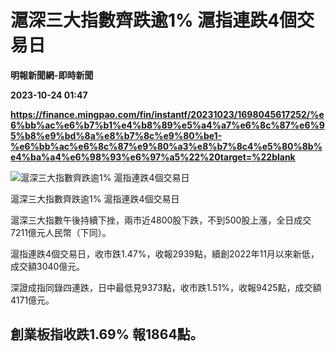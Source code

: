 # 滬深三大指數齊跌逾1% 滬指連跌4個交易日
**明報新聞網-即時新聞**

**2023-10-24 01:47**

**https://finance.mingpao.com/fin/instantf/20231023/1698045617252/%e6%bb%ac%e6%b7%b1%e4%b8%89%e5%a4%a7%e6%8c%87%e6%95%b8%e9%bd%8a%e8%b7%8c%e9%80%be1-%e6%bb%ac%e6%8c%87%e9%80%a3%e8%b7%8c4%e5%80%8b%e4%ba%a4%e6%98%93%e6%97%a5%22%20target=%22blank**

![滬深三大指數齊跌逾1%   滬指連跌4個交易日](https://fs.mingpao.com/fin/20231023/s00010/920cd5afd06e224480d8064b54de38d1.jpg)

滬深三大指數齊跌逾1% 滬指連跌4個交易日

滬深三大指數午後持續下挫，兩市近4800股下跌，不到500股上漲，全日成交7211億元人民幣（下同）。

滬指連跌4個交易日，收市跌1.47%，收報2939點，續創2022年11月以來新低，成交額3040億元。

深證成指同錄四連跌，日中最低見9373點，收市跌1.51%，收報9425點，成交額4171億元。

創業板指收跌1.69% 報1864點。
-------------------